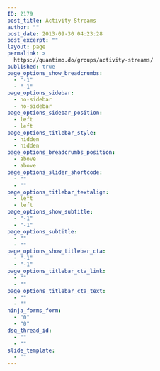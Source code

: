 ```yaml
---
ID: 2179
post_title: Activity Streams
author: ""
post_date: 2013-09-30 04:23:28
post_excerpt: ""
layout: page
permalink: >
  https://quantimo.do/groups/activity-streams/
published: true
page_options_show_breadcrumbs:
  - "-1"
  - "-1"
page_options_sidebar:
  - no-sidebar
  - no-sidebar
page_options_sidebar_position:
  - left
  - left
page_options_titlebar_style:
  - hidden
  - hidden
page_options_breadcrumbs_position:
  - above
  - above
page_options_slider_shortcode:
  - ""
  - ""
page_options_titlebar_textalign:
  - left
  - left
page_options_show_subtitle:
  - "-1"
  - "-1"
page_options_subtitle:
  - ""
  - ""
page_options_show_titlebar_cta:
  - "-1"
  - "-1"
page_options_titlebar_cta_link:
  - ""
  - ""
page_options_titlebar_cta_text:
  - ""
  - ""
ninja_forms_form:
  - "0"
  - "0"
dsq_thread_id:
  - ""
  - ""
slide_template:
  - ""
---
```

